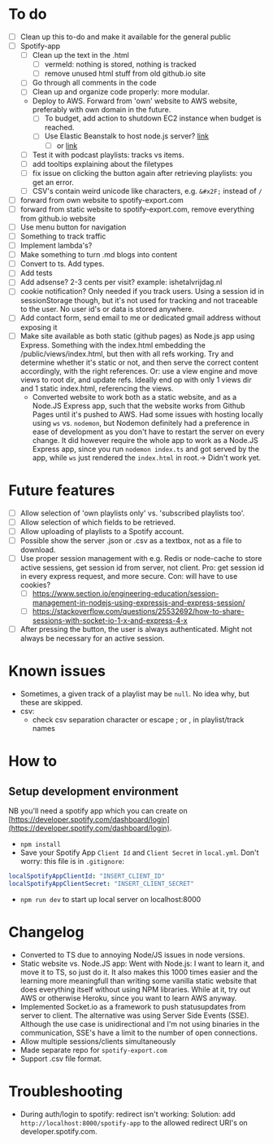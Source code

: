# To do
- [ ] Clean up this to-do and make it available for the general public
- [ ] Spotify-app
  - [ ] Clean up the text in the .html
    - [ ] vermeld: nothing is stored, nothing is tracked
    - [ ] remove unused html stuff from old github.io site
  - [ ] Go through all comments in the code
  - [ ] Clean up and organize code properly: more modular.
  - Deploy to AWS. Forward from 'own' website to AWS website, preferably with own domain in the future.
    - [ ] To budget, add action to shutdown EC2 instance when budget is reached.
    - [ ] Use Elastic Beanstalk to host node.js server? [link](https://docs.aws.amazon.com/elasticbeanstalk/latest/dg/create_deploy_nodejs_express.html)
      - [ ] or [link](https://ourcodeworld.com/articles/read/977/how-to-deploy-a-node-js-application-on-aws-ec2-server)
  - [ ] Test it with podcast playlists: tracks vs items.
  - [ ] add tooltips explaining about the filetypes
  - [ ] fix issue on clicking the button again after retrieving playlists: you get an error.
  - [ ] CSV's contain weird unicode like characters, e.g. `&#x2F;` instead of `/`
- [ ] forward from own website to spotify-export.com
- [ ] forward from static website to spotify-export.com, remove everything from github.io website
- [ ] Use menu button for navigation
- [ ] Something to track traffic
- [ ] Implement lambda's?
- [ ] Make something to turn .md blogs into content
- [ ] Convert to ts. Add types.
- [ ] Add tests
- [ ] Add adsense? 2-3 cents per visit? example: ishetalvrijdag.nl
- [ ] cookie notification? Only needed if you track users. Using a session id in sessionStorage though, but it's not used for tracking and not traceable to the user. No user id's or data is stored anywhere.
- [ ] Add contact form, send email to me or dedicated gmail address without exposing it
- [ ] Make site available as both static (github pages) as Node.js app using Express. Something with the index.html embedding the /public/views/index.html, but then with all refs working. Try and determine whether it's static or not, and then serve the correct content accordingly, with the right references. Or: use a view engine and move views to root dir, and update refs. Ideally end op with only 1 views dir and 1 static index.html, referencing the views.
  - Converted website to work both as a static website, and as a Node.JS Express app, such that the website works from Github Pages until it's pushed to AWS. Had some issues with hosting locally using `ws` vs. `nodemon`, but Nodemon definitely had a preference in ease of development as you don't have to restart the server on every change. It did however require the whole app to work as a Node.JS Express app, since you run `nodemon index.ts` and got served by the app, while `ws` just rendered the `index.html` in root.-> Didn't work yet.

# Future features
- [ ] Allow selection of 'own playlists only' vs. 'subscribed playlists too'. 
- [ ] Allow selection of which fields to be retrieved.
- [ ] Allow uploading of playlists to a Spotify account. 
- [ ] Possible show the server .json or .csv as a textbox, not as a file to download.
- [ ] Use proper session management with e.g. Redis or node-cache to store active sessiens, get session id from server, not client. Pro: get session id in every express request, and more secure. Con: will have to use cookies?
  - [ ] https://www.section.io/engineering-education/session-management-in-nodejs-using-expressjs-and-express-session/
  - [ ] https://stackoverflow.com/questions/25532692/how-to-share-sessions-with-socket-io-1-x-and-express-4-x
- [ ] After pressing the button, the user is always authenticated. Might not always be necessary for an active session.

# Known issues
- Sometimes, a given track of a playlist may be `null`. No idea why, but these are skipped.
- csv:
  - check csv separation character or escape ; or , in playlist/track names

# How to

## Setup development environment
NB you'll need a spotify app which you can create on [https://developer.spotify.com/dashboard/login](https://developer.spotify.com/dashboard/login).

- `npm install`
- Save your Spotify App `Client Id` and `Client Secret` in `local.yml`. Don't worry: this file is in `.gitignore`:
```yml
localSpotifyAppClientId: "INSERT_CLIENT_ID"
localSpotifyAppClientSecret: "INSERT_CLIENT_SECRET"
```
- `npm run dev` to start up local server on localhost:8000

# Changelog
- Converted to TS due to annoying Node/JS issues in node versions.
- Static website vs. Node.JS app: Went with Node.js: I want to learn it, and move it to TS, so just do it. It also makes this 1000 times easier and the learning more meaningfull than writing some vanilla static website that does everything itself without using NPM libraries. While at it, try out AWS or otherwise Heroku, since  you want to learn AWS anyway.
- Implemented Socket.io as a framework to push statusupdates from server to client. The alternative was using Server Side Events (SSE). Although the use case is unidirectional and I'm not using binaries in the communication, SSE's have a limit to the number of open connections.
- Allow multiple sessions/clients simultaneously 
- Made separate repo for `spotify-export.com`
- Support .csv file format.

# Troubleshooting
- During auth/login to spotify: redirect isn't working: Solution: add `http://localhost:8000/spotify-app` to the allowed redirect URI's on developer.spotify.com.